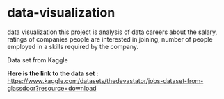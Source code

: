 # data-visualization
data visualization this project is analysis of data careers about the salary, ratings of companies people are interested in joining, number of people employed in a skills required by the company.

Data set from Kaggle

**Here is the link to the data set :**  https://www.kaggle.com/datasets/thedevastator/jobs-dataset-from-glassdoor?resource=download
